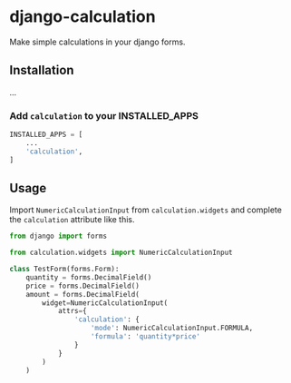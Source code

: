# django-calculation

Make simple calculations in your django forms.

## Installation

...

### Add `calculation` to your INSTALLED_APPS

```python
INSTALLED_APPS = [
	...
	'calculation',
]
````


## Usage

Import `NumericCalculationInput` from `calculation.widgets` and complete the `calculation` attribute like this.

```python
from django import forms

from calculation.widgets import NumericCalculationInput

class TestForm(forms.Form):
    quantity = forms.DecimalField()
    price = forms.DecimalField()
    amount = forms.DecimalField(
        widget=NumericCalculationInput(
            attrs={
                'calculation': {
                    'mode': NumericCalculationInput.FORMULA,
                    'formula': 'quantity*price'
                }
            }
        )
    )

```